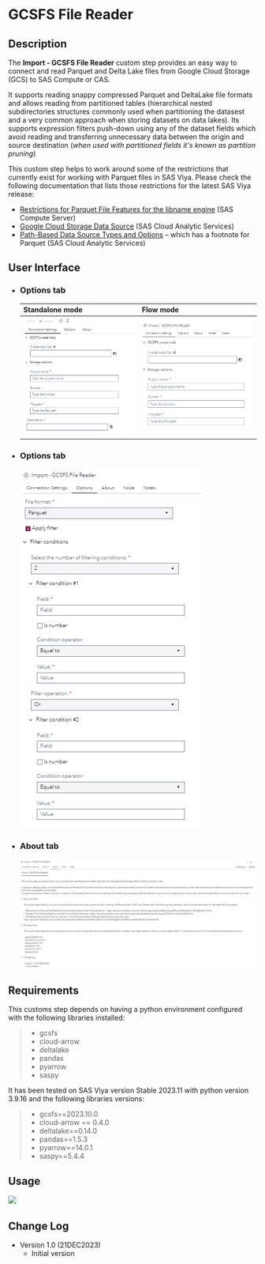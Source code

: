 # GCSFS File Reader

## Description

The **Import - GCSFS File Reader** custom step provides an easy way to connect and read Parquet and Delta Lake files from Google Cloud Storage (GCS) to SAS Compute or CAS.

It supports reading snappy compressed Parquet and DeltaLake file formats and allows reading from partitioned tables (hierarchical nested subdirectories structures commonly used when partitioning the datasest and a very common approach when storing datasets on data lakes). 
Its supports expression filters push-down using any of the dataset fields which avoid reading and transferring unnecessary data between the origin and source destination (*when used with partitioned fields it's known as partition pruning*)

This custom step helps to work around some of the restrictions that currently exist for working with Parquet files in SAS Viya. Please check the following documentation that lists those restrictions for the latest SAS Viya release:

 - [Restrictions for Parquet File Features for the libname engine](https://go.documentation.sas.com/doc/en/pgmsascdc/default/enghdff/p1pr85ltrpplbtn1h9sog99p4mr5.htm) (SAS Compute Server)
 - [Google Cloud Storage Data Source](https://go.documentation.sas.com/doc/en/pgmsascdc/default/casref/n0onac2l37evxtn1dmi3zsc5z452.htm) (SAS Cloud Analytic Services)
 - [Path-Based Data Source Types and Options](https://go.documentation.sas.com/doc/en/pgmsascdc/default/casref/n0kizq68ojk7vzn1fh3c9eg3jl33.htm#n0cxk3edba75w8n1arx3n0dxtdrt) – which has a footnote for Parquet (SAS Cloud Analytic Services)

## User Interface

* ### Options tab ###

   | Standalone mode | Flow mode |
   | --- | --- |                
   | ![](img/GCSFS_File_Reader-tabConnectionSettings-standalone.png)  | ![](img/GCSFS_File_Reader-tabConnectionSettings-flowmode.png) |

* ### Options tab ###

   ![](img/GCSFS_File_Reader-tabOptions-flow.png)

* ### About tab ###

   ![](img/GCSFS_File_Reader-tabAbout-flow.png)

## Requirements

This customs step depends on having a python environment configured with the following libraries installed: 
> - gcsfs
> - cloud-arrow
> - deltalake
> - pandas
> - pyarrow
> - saspy

It has been tested on SAS Viya version Stable 2023.11 with python version 3.9.16 and the following libraries versions:

> - gcsfs==2023.10.0
> - cloud-arrow == 0.4.0
> - deltalake==0.14.0
> - pandas==1.5.3
> - pyarrow==14.0.1
> - saspy==5.4.4  

## Usage

![](img/GCSFS_File_Reader-Demo.gif)

## Change Log
* Version 1.0 (21DEC2023)
    * Initial version
